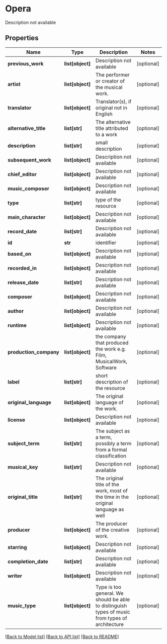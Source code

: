 # Opera

Description not available
## Properties
Name | Type | Description | Notes
------------ | ------------- | ------------- | -------------
**previous_work** | **list[object]** | Description not available | [optional] 
**artist** | **list[object]** | The performer or creator of the musical work. | [optional] 
**translator** | **list[object]** | Translator(s), if original not in English | [optional] 
**alternative_title** | **list[str]** | The alternative title attributed to a work | [optional] 
**description** | **list[str]** | small description | [optional] 
**subsequent_work** | **list[object]** | Description not available | [optional] 
**chief_editor** | **list[object]** | Description not available | [optional] 
**music_composer** | **list[object]** | Description not available | [optional] 
**type** | **list[str]** | type of the resource | [optional] 
**main_character** | **list[object]** | Description not available | [optional] 
**record_date** | **list[str]** | Description not available | [optional] 
**id** | **str** | identifier | [optional] 
**based_on** | **list[object]** | Description not available | [optional] 
**recorded_in** | **list[object]** | Description not available | [optional] 
**release_date** | **list[str]** | Description not available | [optional] 
**composer** | **list[object]** | Description not available | [optional] 
**author** | **list[object]** | Description not available | [optional] 
**runtime** | **list[object]** | Description not available | [optional] 
**production_company** | **list[object]** | the company that produced the work e.g. Film, MusicalWork, Software | [optional] 
**label** | **list[str]** | short description of the resource | [optional] 
**original_language** | **list[object]** | The original language of the work. | [optional] 
**license** | **list[object]** | Description not available | [optional] 
**subject_term** | **list[str]** | The subject as a term, possibly a term from a formal classification | [optional] 
**musical_key** | **list[str]** | Description not available | [optional] 
**original_title** | **list[str]** | The original title of the work, most of the time in the original language as well | [optional] 
**producer** | **list[object]** | The producer of the creative work. | [optional] 
**starring** | **list[object]** | Description not available | [optional] 
**completion_date** | **list[str]** | Description not available | [optional] 
**writer** | **list[object]** | Description not available | [optional] 
**music_type** | **list[object]** | Type is too general. We should be able to distinguish types of music from types of architecture | [optional] 

[[Back to Model list]](../README.md#documentation-for-models) [[Back to API list]](../README.md#documentation-for-api-endpoints) [[Back to README]](../README.md)


